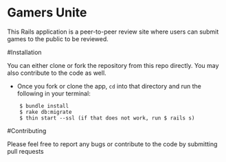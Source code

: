 # Gamers Unite

This Rails application is a peer-to-peer review site where users can submit games to the public to be reviewed. 

#Installation

You can either clone or fork the repository from this repo directly. You may also contribute to the code as well.

* Once you fork or clone the app, `cd` into that directory and run the following in your terminal: 
```
    $ bundle install
    $ rake db:migrate 
    $ thin start --ssl (if that does not work, run $ rails s)
```

#Contributing 

Please feel free to report any bugs or contribute to the code by submitting pull requests
